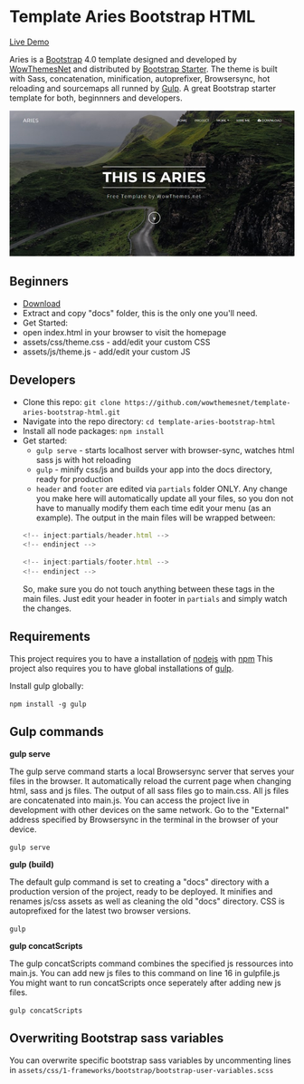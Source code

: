 # Template Aries Bootstrap HTML

[Live Demo](https://wowthemesnet.github.io/template-aries-bootstrap-html/)

Aries is a [Bootstrap](https://getbootstrap.com/) 4.0 template designed and developed by [WowThemesNet](https://www.wowthemes.net/) and distributed by [Bootstrap Starter](https://bootstrapstarter.com/). The theme is built with Sass, concatenation, minification, autoprefixer, Browsersync, hot reloading and sourcemaps all runned by [Gulp](https://gulpjs.com/). A great Bootstrap starter template for both, beginnners and developers.

![aries theme](assets/img/screenshot.jpg)

## Beginners

- [Download](https://github.com/wowthemesnet/template-aries-bootstrap-html/archive/master.zip)
- Extract and copy "docs" folder, this is the only one you'll need.
- Get Started:
 - open index.html in your browser to visit the homepage
 - assets/css/theme.css - add/edit your custom CSS
 - assets/js/theme.js - add/edit your custom JS

## Developers

- Clone this repo: `git clone https://github.com/wowthemesnet/template-aries-bootstrap-html.git`
- Navigate into the repo directory: `cd template-aries-bootstrap-html`
- Install all node packages: `npm install`
- Get started:
    - `gulp serve` - starts localhost server with browser-sync, watches html sass js with hot reloading
    - `gulp` - minify css/js and builds your app into the docs directory, ready for production
    - `header` and `footer` are edited via `partials` folder ONLY. Any change you make here will automatically update all your files, so you don not have to manually modify them each time edit your menu (as an example). The output in the main files will be wrapped between:
    ~~~javascript
    <!-- inject:partials/header.html -->
    <!-- endinject -->
    ~~~
    ~~~javascript
    <!-- inject:partials/footer.html -->
    <!-- endinject -->
    ~~~
    So, make sure you do not touch anything between these tags in the main files. Just edit your header in footer in `partials` and simply watch the changes.

## Requirements

This project requires you to have a installation of [nodejs](https://nodejs.org/en/) with [npm](https://www.npmjs.com/get-npm)
This project also requires you to have global installations of [gulp](http://gulpjs.com/).

Install gulp globally:

`npm install -g gulp`

## Gulp commands

**gulp serve**

The gulp serve command starts a local Browsersync server that serves your files in the browser.
It automatically reload the current page when changing html, sass and js files.
The output of all sass files go to main.css.
All js files are concatenated into main.js.
You can access the project live in development with other devices on the same network. Go to the "External" address specified by Browsersync in the terminal in the browser of your device.

`gulp serve`

**gulp (build)**

The default gulp command is set to creating a "docs" directory with a production version of the project, ready to be deployed.
It minifies and renames js/css assets as well as cleaning the old "docs" directory. CSS is autoprefixed for the latest two browser versions.

`gulp`

**gulp concatScripts**

The gulp concatScripts command combines the specified js ressources into main.js.
You can add new js files to this command on line 16 in gulpfile.js
You might want to run concatScripts once seperately after adding new js files.

`gulp concatScripts`

## Overwriting Bootstrap sass variables

You can overwrite specific bootstrap sass variables by uncommenting lines in `assets/css/1-frameworks/bootstrap/bootstrap-user-variables.scss`